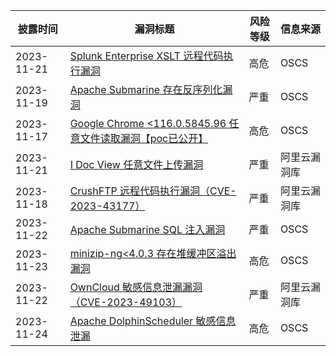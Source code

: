 | 披露时间       | 漏洞标题                                                                                       | 风险等级                           | 信息来源   |
| ---------- | ------------------------------------------------------------------------------------------ | ------------------------------ | ------ |
| 2023-11-21 | [Splunk Enterprise XSLT 远程代码执行漏洞](https://www.oscs1024.com/hd/MPS-1j9c-4oyt)               | 高危                             | OSCS   |
| 2023-11-19 | [Apache Submarine 存在反序列化漏洞](https://www.oscs1024.com/hd/MPS-qp4a-wcgl)                     | 严重                             | OSCS   |
| 2023-11-17 | [Google Chrome <116.0.5845.96 任意文件读取漏洞【poc已公开】](https://www.oscs1024.com/hd/MPS-cv7p-l1wh) | 高危                             | OSCS   |
| 2023-11-21 | [I Doc View 任意文件上传漏洞](https://avd.aliyun.com/detail?id=AVD-2023-1697088)                   | 严重                             | 阿里云漏洞库 |
| 2023-11-18 | [CrushFTP 远程代码执行漏洞（CVE-2023-43177）](https://avd.aliyun.com/detail?id=AVD-2023-43177)       | 严重 | 阿里云漏洞库 |
| 2023-11-22 | [Apache Submarine SQL 注入漏洞](https://www.oscs1024.com/hd/MPS-ajf4-uzhd) | 严重  | OSCS  |
| 2023-11-23 | [minizip-ng<4.0.3 存在堆缓冲区溢出漏洞](https://www.oscs1024.com/hd/MPS-7wpn-d9ve) | 高危  | OSCS  |
| 2023-11-22 | [OwnCloud 敏感信息泄漏漏洞（CVE-2023-49103）](https://avd.aliyun.com/detail?id=AVD-2023-49103) | 严重  | 阿里云漏洞库  |
| 2023-11-24 | [Apache DolphinScheduler 敏感信息泄漏](https://www.oscs1024.com/hd/MPS-p9et-w8rl) | 高危  | OSCS  |
